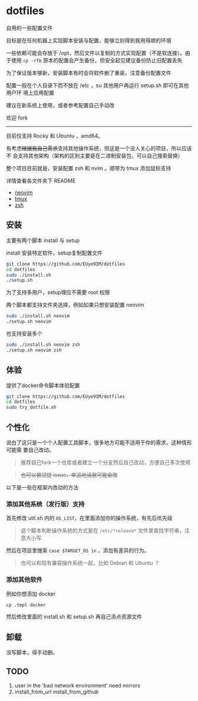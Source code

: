 # dotfiles

自用的一些配置文件

目标是在任何机器上实现脚本安装与配置，能够立刻得到我用得顺的环境

一些依赖可能会存放于 /opt，然后文件以复制的方式实现配置（不是软连接）。由于使用
`cp -rfb` 原本的配置会产生备份，但安全起见建议备份防止旧配置丢失

为了保证版本够新，安装脚本有时会将软件删了重装，注意备份配置文件

配置一般在个人目录下而不放在 /etc ，su 其他用户再运行 setup.sh 即可在其他用户环
境上应用配置

建议在新系统上使用，或者参考配置自己手动改

欢迎 fork

---

目前仅支持 Rocky 和 Ubuntu ，amd64。

有考虑~~根据我自己需求~~支持其他操作系统，但这是一个没人关心的项目，所以应该不
会支持其他架构（架构的区别主要是在二进制安装包，可以自己搜索替换）

整个项目目前就是，安装配置 zsh 和 nvim 。顺带为 tmux 添加鼠标支持

详情查看各文件夹下 README

- [neovim](./neovim/README.md)
- [tmux](./tmux/README.md)
- [zsh](./zsh/README.md)

## 安装

主要有两个脚本 install 与 setup

install 安装特定软件，setup复制配置文件

```bash
git clone https://github.com/EUye9IM/dotfiles
cd dotfiles
sudo ./install.sh
./setup.sh
```

为了支持多用户，setup理应不需要 root 权限

两个脚本都支持文件夹选择，例如如果只想安装配置 neovim

```bash
sudo ./install.sh neovim
./setup.sh neovim
```

也支持安装多个

```bash
sudo ./install.sh neovim zsh
./setup.sh neovim zsh
```

## 体验

提供了docker命令脚本体验配置

```bash
git clone https://github.com/EUye9IM/dotfiles
cd dotfiles
sudo try_dotfile.sh
```

## 个性化

说白了这只是一个个人配置工具脚本，很多地方可能不适用于你的需求，这种情形可能需
要自己改动。

> 推荐自己fork一个仓库或者建立一个分支然后自己改动，方便自己多次使用

> ~~也可以尝试提 issue，幸运地话我可能会改~~

以下是一些在框架内改动的方法

### 添加其他系统（发行版）支持

首先修改 util.sh 内的 `OS_LIST`，在里面添加你的操作系统，有先后优先级

> 这个脚本判断操作系统的方式是在 `/etc/*release*` 文件里查找字符串，注意大小写

然后在项目里搜索 `case $TARGET_OS in` ，添加有差异的行为。

> 也可以和现有兼容操作系统一起，比如 Debian 和 Ubuntu ？

### 添加其他软件

例如你想添加 docker

```bash
cp .tmpl docker
```

然后修改里面的 install.sh 和 setup.sh 再自己添点资源文件

## 卸载

没写脚本，得手动删。

## TODO

1. user in the 'bad network environment' need mirrors
2. install_from_url install_from_github

